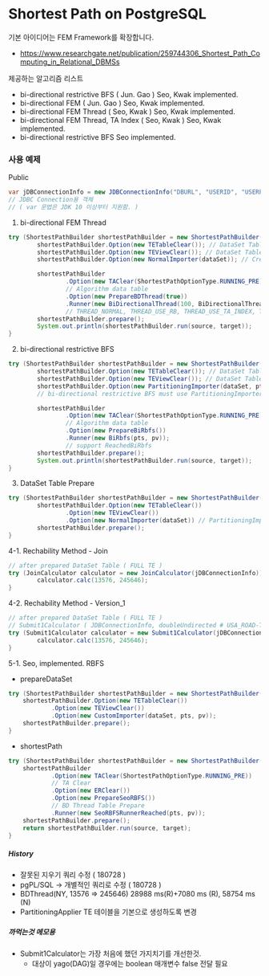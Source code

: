 # Shortest Path on PostgreSQL

기본 아이디어는 FEM Framework를 확장합니다.
- https://www.researchgate.net/publication/259744306_Shortest_Path_Computing_in_Relational_DBMSs

제공하는 알고리즘 리스트
- bi-directional restrictive BFS ( Jun. Gao ) Seo, Kwak implemented.
- bi-directional FEM ( Jun. Gao ) Seo, Kwak implemented.
- bi-directional FEM Thread ( Seo, Kwak ) Seo, Kwak implemented.
- bi-directional FEM Thread, TA Index ( Seo, Kwak ) Seo, Kwak implemented.
- bi-directional restrictive BFS Seo implemented.

### 사용 예제
Public
```java
var jDBConnectionInfo = new JDBConnectionInfo("DBURL", "USERID", "USERPW", "SCHEMA");
// JDBC Connection용 객체
// ( var 문법은 JDK 10 이상부터 지원함. )

```

1. bi-directional FEM Thread
```java
try (ShortestPathBuilder shortestPathBuilder = new ShortestPathBuilder().JDBC(jdbConnectionInfo)) {
        shortestPathBuilder.Option(new TETableClear()); // DataSet Table-1
        shortestPathBuilder.Option(new TEViewClear()); // DataSet Table Clear-2
        shortestPathBuilder.Option(new NormalImporter(dataSet)); // Create DataSet Table

        shortestPathBuilder
                .Option(new TAClear(ShortestPathOptionType.RUNNING_PRE))
                // Algorithm data table
                .Option(new PrepareBDThread(true))
                .Runner(new BiDirectionalThread(100, BiDirectionalThread.THREAD_NORMAL));
                // THREAD_NORMAL, THREAD_USE_RB, THREAD_USE_TA_INDEX, THREAD_USE_RB_TA_INDEX
        shortestPathBuilder.prepare();
        System.out.println(shortestPathBuilder.run(source, target));
}

```
2. bi-directional restrictive BFS
```java
try (ShortestPathBuilder shortestPathBuilder = new ShortestPathBuilder().JDBC(jdbConnectionInfo)) {
        shortestPathBuilder.Option(new TETableClear()); // DataSet Table-1
        shortestPathBuilder.Option(new TEViewClear()); // DataSet Table Clear-2
        shortestPathBuilder.Option(new PartitioningImporter(dataSet, pts, pv)); // Create DataSet Table
        // bi-directional restrictive BFS must use PartitioningImporter

        shortestPathBuilder
                .Option(new TAClear(ShortestPathOptionType.RUNNING_PRE))
                // Algorithm data table
                .Option(new PrepareBiRbfs())
                .Runner(new BiRbfs(pts, pv));
                // support ReachedBiRbfs
        shortestPathBuilder.prepare();
        System.out.println(shortestPathBuilder.run(source, target));
}
```
3. DataSet Table Prepare
```java
try (ShortestPathBuilder shortestPathBuilder = new ShortestPathBuilder().JDBC(jdbConnectionInfo)) {
        shortestPathBuilder.Option(new TETableClear())
                .Option(new TEViewClear())
                .Option(new NormalImporter(dataSet)) // PartitioningImporter(dataSet, pts, pv)
        shortestPathBuilder.prepare();
}
```
4-1. Rechability Method - Join
```java
// after prepared DataSet Table ( FULL TE )
try (JoinCalculator calculator = new JoinCalculator(jDBConnectionInfo)) {
        calculator.calc(13576, 245646);
}

```
4-2. Rechability Method - Version_1
```java
// after prepared DataSet Table ( FULL TE )
// Submit1Calculator ( JDBConnectionInfo, doubleUndirected # USA_ROAD-TRUE )
try (Submit1Calculator calculator = new Submit1Calculator(jDBConnectionInfo, true)) {
        calculator.calc(13576, 245646);
}
```
5-1. Seo, implemented. RBFS
- prepareDataSet
```java
try (ShortestPathBuilder shortestPathBuilder = new ShortestPathBuilder().JDBC(jdbConnectionInfo)) {
    shortestPathBuilder.Option(new TETableClear())
            .Option(new TEViewClear())
            .Option(new CustomImporter(dataSet, pts, pv));
    shortestPathBuilder.prepare();
}
```
- shortestPath
```java
try (ShortestPathBuilder shortestPathBuilder = new ShortestPathBuilder().JDBC(jdbConnectionInfo)) {
    shortestPathBuilder
            .Option(new TAClear(ShortestPathOptionType.RUNNING_PRE))
            // TA Clear
            .Option(new ERClear())
            .Option(new PrepareSeoRBFS())
            // BD Thread Table Prepare
            .Runner(new SeoRBFSRunnerReached(pts, pv));
    shortestPathBuilder.prepare();
    return shortestPathBuilder.run(source, target);
}
```
##### History
- 잘못된 지우기 쿼리 수정 ( 180728 )
- pgPL/SQL -> 개별적인 쿼리로 수정 ( 180728 )
- BDThread(NY, 13576 => 245646) 28988 ms(R)+7080 ms (R), 58754 ms (N)
- PartitioningApplier TE 테이블을 기본으로 생성하도록 변경


##### 까먹는것 메모용
- Submit1Calculator는 가장 처음에 했던 가지치기를 개선한것.
    - 대상이 yago(DAG)일 경우에는 boolean 매개변수 false 전달 필요 